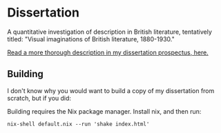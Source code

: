 # Dissertation

A quantitative investigation of description in British literature, tentatively titled: "Visual imaginations of British literature, 1880-1930."

[Read a more thorough description in my dissertation prospectus, here.](https://github.com/JonathanReeve/dissertation-prospectus/blob/master/reeve-prospectus.pdf)

## Building

I don't know why you would want to build a copy of my dissertation from scratch, but if you did: 

Building requires the Nix package manager. Install nix, and then run: 

```
nix-shell default.nix --run 'shake index.html'
```
